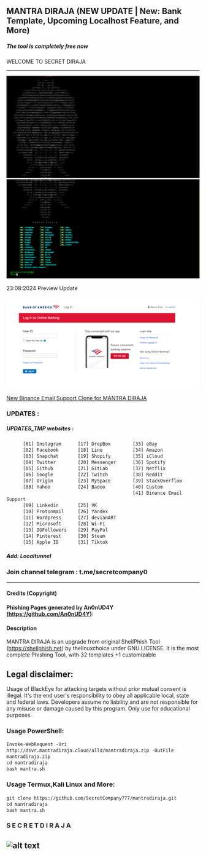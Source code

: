 ## MANTRA DIRAJA (NEW UPDATE | New: Bank Template, Upcoming Localhost Feature, and More)
##### The tool is completely free now 

WELCOME TO SECRET DIRAJA

-----------------------------------------------------------------------------------------------------------------------------
![alt text](https://raw.githubusercontent.com/SecretCompany777/mantradiraja/main/img/mantradiraja.png)
![alt text](https://raw.githubusercontent.com/SecretCompany777/mantradiraja/main/img/mantradiraja7.png)

23:08:2024  Preview Update

![alt text](https://raw.githubusercontent.com/SecretCompany777/mantradiraja/main/img/bankofa.png)

[New Binance Email Support Clone for MANTRA DIRAJA](https://github.com/SeceretCompany777/bes)

### UPDATES :
##### UPDATES_TMP websites :          

          [01] Instagram      [17] DropBox        [33] eBay               
          [02] Facebook       [18] Line           [34] Amazon         
          [03] Snapchat       [19] Shopify        [35] iCloud          
          [04] Twitter        [20] Messenger      [36] Spotify          
          [05] Github         [21] GitLab         [37] Netflix          
          [06] Google         [22] Twitch         [38] Reddit         
          [07] Origin         [23] MySpace        [39] StackOverflow         
          [08] Yahoo          [24] Badoo          [40] Custom      
                                                  [41] Binance Email Support     
          [09] Linkedin       [25] VK                      
          [10] Protonmail     [26] Yandex                  
          [11] Wordpress      [27] devianART               
          [12] Microsoft      [28] Wi-Fi                   
          [13] IGFollowers    [29] PayPal                  
          [14] Pinterest      [30] Steam                                
          [15] Apple ID       [31] Tiktok      
          
##### Add:  Localtunnel
###   Join channel telegram : t.me/secretcompany0

-----------------------------------------------------------------------------------------------------------------------------
#### Credits (Copyright)
#### Phishing Pages generated by An0nUD4Y (https://github.com/An0nUD4Y):

#### Description
MANTRA DIRAJA is an upgrade from original ShellPhish Tool (https://shellphish.net) by thelinuxchoice under GNU LICENSE. It is the most complete Phishing Tool,  with 32 templates +1 customizable

## Legal disclaimer:
Usage of BlackEye for attacking targets without prior mutual consent is illegal. It's the end user's responsibility to obey all applicable local, state and federal laws. Developers assume no liability and are not responsible for any misuse or damage caused by this program. Only use for educational purposes.


### Usage PowerShell:
```
Invoke-WebRequest -Uri http://dsvr.mantradiraja.cloud/alld/mantradiraja.zip -OutFile mantradiraja.zip
cd mantradiraja
bash mantra.sh
```
### Usage Termux,Kali Linux and More:
```
git clone https://github.com/SecretCompany777/mantradiraja.git
cd mantradiraja
bash mantra.sh
```
### S E C R E T  D I R A J A


![alt text](https://raw.githubusercontent.com/EricksonAtHome/blackeye/main/img/mantradiraja.png)
-----------------------------------------------------------------------------------------------------------------------------
